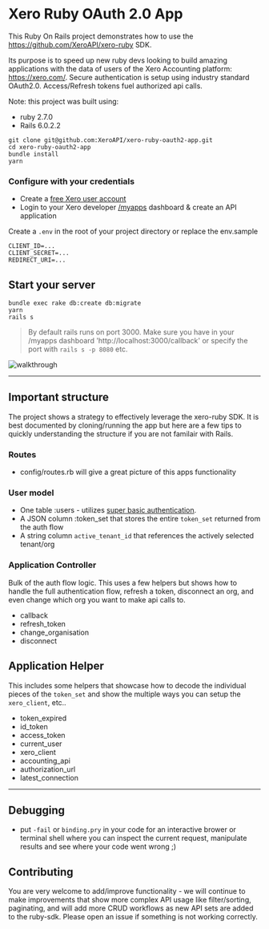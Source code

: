 # Xero Ruby OAuth 2.0 App
This Ruby On Rails project demonstrates how to use the https://github.com/XeroAPI/xero-ruby SDK.

Its purpose is to speed up new ruby devs looking to build amazing applications with the data of users of the Xero Accounting platform: https://xero.com/. Secure authentication is setup using industry standard OAuth2.0. Access/Refresh tokens fuel authorized api calls.

Note: this project was built using:
* ruby 2.7.0
* Rails 6.0.2.2

```
git clone git@github.com:XeroAPI/xero-ruby-oauth2-app.git
cd xero-ruby-oauth2-app
bundle install
yarn
```

### Configure with your credentials
* Create a [free Xero user account](https://www.xero.com/us/signup/api/)
* Login to your Xero developer [/myapps](https://developer.xero.com/myapps) dashboard & create an API application

Create a `.env` in the root of your project directory or replace the env.sample
```
CLIENT_ID=...
CLIENT_SECRET=...
REDIRECT_URI=...
```

## Start your server
```
bundle exec rake db:create db:migrate
yarn
rails s
```
> By default rails runs on port 3000. Make sure you have in your /myapps dashboard 'http://localhost:3000/callback' or specify the port with `rails s -p 8080` etc.

![walkthrough](/app/assets/images/example.gif)

---

## Important structure
The project shows a strategy to effectively leverage the xero-ruby SDK. It is best documented by cloning/running the app but here are a few tips to quickly understanding the structure if you are not familair with Rails.

### Routes
* config/routes.rb will give a great picture of this apps functionality

### User model
* One table :users - utilizes [super basic authentication](https://gist.github.com/iscott/4618dc0c85acb3daa5c26641d8be8d0d).
* A JSON column :token_set that stores the entire `token_set` returned from the auth flow
* A string column `active_tenant_id` that references the actively selected tenant/org

### Application Controller
Bulk of the auth flow logic. This uses a few helpers but shows how to handle the full authentication flow, refresh a token, disconnect an org, and even change which org you want to make api calls to.
* callback
* refresh_token
* change_organisation
* disconnect

## Application Helper
This includes some helpers that showcase how to decode the individual pieces of the `token_set` and show the multiple ways you can setup the `xero_client`, etc..
* token_expired
* id_token
* access_token
* current_user
* xero_client
* accounting_api
* authorization_url
* latest_connection

---

## Debugging
* put `-fail` or `binding.pry` in your code for an interactive brower or terminal shell where you can inspect the current request, manipulate results and see where your code went wrong ;)

## Contributing
You are very welcome to add/improve functionality - we will continue to make improvements that show more complex API usage like filter/sorting, paginating, and will add more CRUD workflows as new API sets are added to the ruby-sdk. Please open an issue if something is not working correctly.